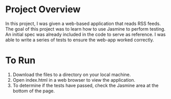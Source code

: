 # Project Overview

In this project, I was given a web-based application that reads RSS feeds. The goal of this project was to learn how to use Jasmine to perform testing. An initial spec was already included in the code to serve as reference. I was able to write a series of tests to ensure the web-app worked correctly.

# To Run

1. Download the files to a directory on your local machine.
2. Open index.html in a web browser to view the application.
3. To determine if the tests have passed, check the Jasmine area at the bottom of the page.
